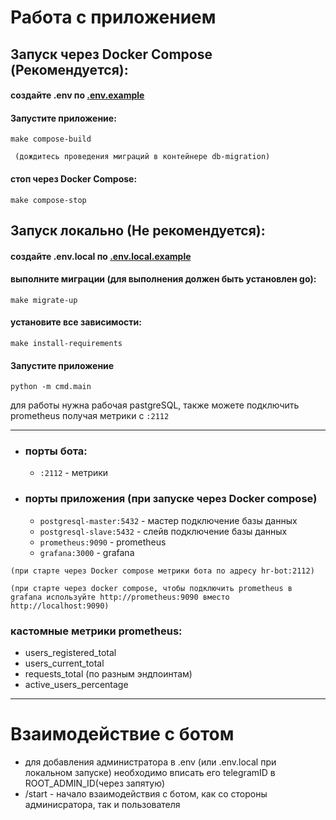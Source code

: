 # Работа с приложением


## Запуск через Docker Compose (Рекомендуется):

#### создайте .env по [.env.example](./.env.example)

#### Запустите приложение:
```
make compose-build
```
` (дождитесь проведения миграций в контейнере db-migration)`


#### стоп через Docker Compose:
```
make compose-stop
```

## Запуск локально (Не рекомендуется):
#### создайте .env.local по [.env.local.example](./.env.local.example)

#### выполните миграции (для выполнения должен быть установлен go):
```
make migrate-up
```

#### установите все зависимости:
```
make install-requirements
```

#### Запустите приложение
```
python -m cmd.main
```

для работы нужна рабочая pastgreSQL, также можете подключить prometheus получая метрики с `:2112`

---

- ### порты бота:
    - `:2112` - метрики 
- ### порты приложения (при запуске через Docker compose)
    - `postgresql-master:5432` - мастер подключение базы данных
    - `postgresql-slave:5432` - слейв подключение базы данных
    - `prometheus:9090` - prometheus
    - `grafana:3000` - grafana 

`(при старте через Docker compose метрики бота по адресу hr-bot:2112)`

`(при старте через docker compose, чтобы подключить prometheus в grafana используйте http://prometheus:9090 вместо http://localhost:9090)`

### кастомные метрики prometheus:
- users_registered_total
- users_current_total
- requests_total (по разным эндпоинтам)
- active_users_percentage

--- 
# Взаимодействие с ботом

- для добавления администратора в .env (или .env.local при локальном запуске) необходимо вписать его telegramID в ROOT_ADMIN_ID(через запятую)
- /start - начало взаимодействия с ботом, как со стороны админисратора, так и пользователя


